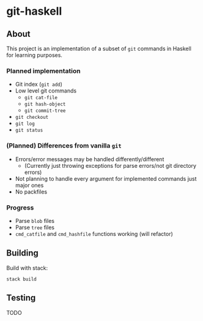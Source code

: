 # git-haskell

## About
This project is an implementation of a subset of `git` commands in Haskell for learning purposes.

### Planned implementation
  - Git index (`git add`)
  - Low level git commands
    - `git cat-file`
    - `git hash-object`
    - `git commit-tree`
  - `git checkout`
  - `git log`
  - `git status`

### (Planned) Differences from vanilla `git`
  - Errors/error messages may be handled differently/different
    - (Currently just throwing exceptions for parse errors/not git directory errors)
  - Not planning to handle every argument for implemented commands just major ones
  - No packfiles

### Progress
  - Parse `blob` files
  - Parse `tree` files
  - `cmd_catfile` and `cmd_hashfile` functions working (will refactor)

## Building
Build with stack:
```
stack build
```

## Testing
TODO
